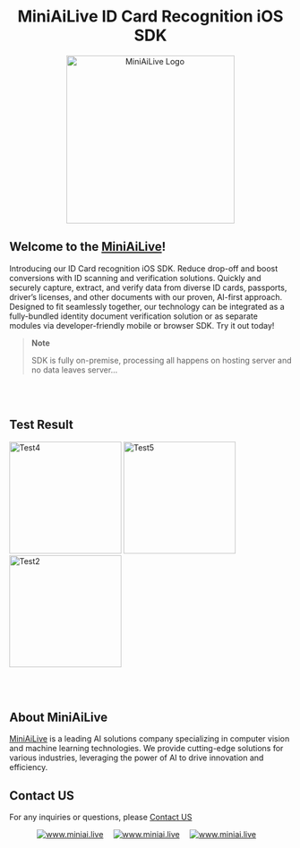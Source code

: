 <div align="center">
   <h1> MiniAiLive ID Card Recognition iOS SDK </h1>
   <img src=https://www.miniai.live/wp-content/uploads/2023/03/logo_name-1-768x426.png alt="MiniAiLive Logo"
   width="300">
</div>

## Welcome to the [MiniAiLive](https://www.miniai.live/)!
Introducing our ID Card recognition iOS SDK. Reduce drop-off and boost conversions with ID scanning and verification solutions. 
Quickly and securely capture, extract, and verify data from diverse ID cards, passports, driver’s licenses, and other documents with our proven, AI-first approach.
Designed to fit seamlessly together, our technology can be integrated as a fully-bundled identity document verification solution or as separate modules via developer-friendly mobile or browser SDK.
Try it out today!


> **Note**
>
> SDK is fully on-premise, processing all happens on hosting server and no data leaves server...

<br></br>

## Test Result
<img src="https://github.com/MiniAiLive/MiniAI-IDCardRecognition/assets/153516004/9617f437-ee9b-4638-89e9-9c8ea746315c" alt="Test4" width="200" />
<img src="https://github.com/MiniAiLive/MiniAI-IDCardRecognition/assets/153516004/4d84de83-f40f-48f8-a760-26c8513ecac9" alt="Test5" width="200" />
<img src="https://github.com/MiniAiLive/MiniAI-IDCardRecognition/assets/153516004/d153e7c1-a764-4835-9fd1-1550d0d58ceb" alt="Test2" width="200" />

<br></br>

## About MiniAiLive
[MiniAiLive](https://www.miniai.live/) is a leading AI solutions company specializing in computer vision and machine learning technologies. We provide cutting-edge solutions for various industries, leveraging the power of AI to drive innovation and efficiency.

## Contact US
For any inquiries or questions, please [Contact US](https://www.miniai.live/contact/)

<p align="center">
<a target="_blank" href="https://t.me/Contact_MiniAiLive"><img src="https://img.shields.io/badge/telegram-@MiniAiLive-blue.svg?logo=telegram" alt="www.miniai.live"></a>&emsp;
<a target="_blank" href="https://wa.me/+19162702374"><img src="https://img.shields.io/badge/whatsapp-MiniAiLive-blue.svg?logo=whatsapp" alt="www.miniai.live"></a>&emsp;
<a target="_blank" href="https://join.skype.com/invite/ltQEVDmVddTe"><img src="https://img.shields.io/badge/skype-MiniAiLive-blue.svg?logo=skype" alt="www.miniai.live"></a>&emsp;
</p>
